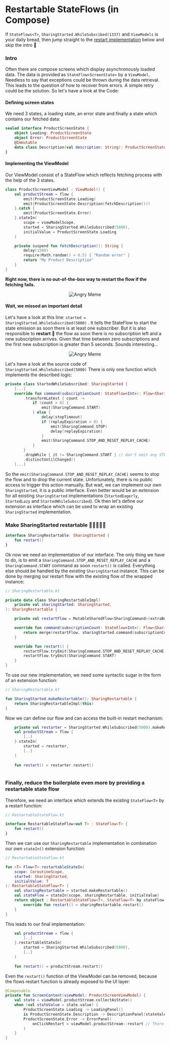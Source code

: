 # Restartable StateFlows (in Compose) #
If `StateFlows<T>`, `SharingStarted.WhileSubscibed(1337)` and `ViewModels` is your daily bread, 
then jump straight to the <a href="#intro">restart implementation</a> below and skip the intro 🧐 

### Intro ###
Often there are compose screens which display asynchronously loaded data. The data is provided as `StateFlow<ScreenState>` by a `ViewModel`. 
Needless to say that exceptions could be thrown during the data retrieval. This leads to the question of how to recover from errors. 
A simple retry could be the solution. So let's have a look at the Code:

#### Defining screen states ####
We need 3 states, a loading state, an error state and finally a state which contains our fetched data:
```kotlin
sealed interface ProductScreenState {
    object Loading: ProductScreenState
    object Error: ProductScreenState
    @Immutable
    data class Description(val description: String): ProductScreenState
}
```
#### Implementing the ViewModel ####
Our ViewModel consist of a StateFlow which reflects fetching process with the help of the 3 states.  
```kotlin
class ProductScreenViewModel : ViewModel() {
    val productStream = flow {
        emit(ProductScreenState.Loading)
        emit(ProductScreenState.Description(fetchDescription()))
    }.catch {
        emit(ProductScreenState.Error)
    }.stateIn(
        scope = viewModelScope,
        started = SharingStarted.WhileSubscribed(5000),
        initialValue = ProductScreenState.Loading
    )

    private suspend fun fetchDescription(): String {
        delay(1500)
        require(Math.random() > 0.5) { "Random error" }
        return "My Product Description"
    }
}
```
**Right now, there is no out-of-the-box way to restart the flow if the fetching fails.**
<p style="text-align: center;width: 100%">
    <img src="angry.svg" alt="Angry Meme">
</p>

#### Wait, we missed an important detail  ####
Let's have a look at this line: `started = SharingStarted.WhileSubscribed(5000)` .
It tells the StateFlow to start the state emission as soon there is at least one subscriber.
But it is also responsible to **restart** 🎉 the flow as soon there is no subscription left and a new subscription arrives.
Given that time between zero subscriptions and the first new subscription is greater than 5 seconds.
Sounds interesting...
<p style="text-align: center;width: 100%">
    <img src="thinking.svg" alt="Angry Meme">
</p>

Let's have a look at the source code of `SharingStarted.WhileSubscribed(5000)` 
There is only one function which implements the described logic:

```kotlin
private class StartedWhileSubscribed: SharingStarted {
    [...]
    override fun command(subscriptionCount: StateFlow<Int>): Flow<SharingCommand> = subscriptionCount
        .transformLatest { count ->
            if (count > 0) {
                emit(SharingCommand.START)
            } else {
                delay(stopTimeout)
                if (replayExpiration > 0) {
                    emit(SharingCommand.STOP)
                    delay(replayExpiration)
                }
                emit(SharingCommand.STOP_AND_RESET_REPLAY_CACHE)
            }
        }
        .dropWhile { it != SharingCommand.START } // don't emit any STOP/RESET_BUFFER to start with, only START
        .distinctUntilChanged()
    [...]
```

So the `emit(SharingCommand.STOP_AND_RESET_REPLAY_CACHE)` seems to stop the flow and to drop the current state. 
Unfortunately, there is no public access to trigger this action manually. 
But wait, we can implement our own `SharingStarted`, it is a public interface. 
Even better would be an extension for all existing `SharingStarted` implementations (`StartedEagerly`, `StartedLazy` and `StartedWhileSubscribed`).
Ok then let's define our extension as interface which can be used to wrap an existing `SharingStarted` implementation.

### Make SharingStarted restartable 🚂🌊🌊🌊🌊 ###
<a id='intro'></a>

```kotlin
interface SharingRestartable: SharingStarted {
    fun restart()
}
```

Ok now we need an implementation of our interface. 
The only thing we have to do, is to emit a `SharingCommand.STOP_AND_RESET_REPLAY_CACHE` and a `SharingCommand.START` command as soon `restart()` is called.
Everything else should be handled by the existing `SharingStarted` instance. 
This can be done by merging our restart flow with the existing flow of the wrapped instance:

```kotlin
// SharingRestartable.kt

private data class SharingRestartableImpl(
    private val sharingStarted: SharingStarted,
): SharingRestartable {

    private val restartFlow = MutableSharedFlow<SharingCommand>(extraBufferCapacity = 2)

    override fun command(subscriptionCount: StateFlow<Int>): Flow<SharingCommand> {
        return merge(restartFlow, sharingStarted.command(subscriptionCount))
    }

    override fun restart() {
        restartFlow.tryEmit(SharingCommand.STOP_AND_RESET_REPLAY_CACHE)
        restartFlow.tryEmit(SharingCommand.START)
    }
}
```

To use our new implementation, we need some syntactic sugar in the form of an extension function: 

```kotlin
// SharingRestartable.kt

fun SharingStarted.makeRestartable(): SharingRestartable {
    return SharingRestartableImpl(this)
}
```

Now we can define our flow and can access the built-in restart mechanism:

```kotlin
    private val restarter = SharingStarted.WhileSubscribed(5000).makeRestartable()
    val productStream = flow {
        [..]
    }.stateIn(
        started = restarter,
        [..]
    )
    
    fun restart() = restarter.restart()
    
```
### Finally, reduce the boilerplate even more by providing a restartable state flow ###

Therefore, we need an interface which extends the existing `StateFlow<T>` by a restart function:
```kotlin
// RestartableStateFlow.kt

interface RestartableStateFlow<out T> : StateFlow<T> {
    fun restart()
}
```
Then we can use our `SharingRestartable` implementation in combination our own `stateIn()` extension function:
```kotlin
// RestartableStateFlow.kt

fun <T> Flow<T>.restartableStateIn(
    scope: CoroutineScope,
    started: SharingStarted,
    initialValue: T
): RestartableStateFlow<T> {
    val sharingRestartable = started.makeRestartable()
    val stateFlow = stateIn(scope, sharingRestartable, initialValue)
    return object : RestartableStateFlow<T>, StateFlow<T> by stateFlow {
        override fun restart() = sharingRestartable.restart()
    }
}
```
This leads to our final implementation:

```kotlin
    val productStream = flow {
        [..]
    }.restartableStateIn(
        started = SharingStarted.WhileSubscribed(5000),
        [..]
    )
    
    fun restart() = productStream.restart()
```

Even the `restart()` function of the ViewModel can be removed, because the flows restart function is already exposed to the UI layer:

```kotlin
@Composable
private fun ScreenContent(viewModel: ProductScreenViewModel) {
    val state = viewModel.productStream.collectAsState()
    when (val stateValue = state.value) {
        ProductScreenState.Loading -> LoadingPanel()
        is ProductScreenState.Description -> DescriptionPanel(stateValue.description)
        ProductScreenState.Error -> ErrorPanel(
            onClickRestart = viewModel.productStream::restart // There we go :)
        ) 
    }
}
```